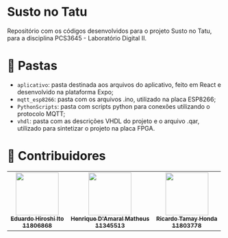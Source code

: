 # Susto no Tatu 

Repositório com os códigos desenvolvidos para o projeto Susto no Tatu, para a disciplina PCS3645 - Laboratório Digital II. 

# 📁 Pastas
- `aplicativo`: pasta destinada aos arquivos do aplicativo, feito em React e desenvolvido na plataforma Expo;
- `mqtt_esp8266`: pasta com os arquivos .ino, utilizado na placa ESP8266;
- `PythonScripts`: pasta com scripts python para conexões utilizando o protocolo MQTT;
- `vhdl`: pasta com as descrições VHDL do projeto e o arquivo .qar, utilizado para sintetizar o projeto na placa FPGA.

# 👥 Contribuidores

<!-- ALL-CONTRIBUTORS-LIST:START - Do not remove or modify this section -->
<!-- prettier-ignore-start -->
<!-- markdownlint-disable -->
<table>
  <tr>
    <td align="center"><a href="https://github.com/Edu-Hiroshi"><img src="https://avatars.githubusercontent.com/u/97803912?s=400&u=14625cf4c91606d4787d983fd2692ee4db47ff4e&v=4" width="100px;" alt=""/><br /><sub><b>Eduardo Hiroshi Ito<br/>11806868</b></sub></a><br /></td>
    <td align="center"><a href="https://github.com/DamaralHenrique"><img src="https://avatars.githubusercontent.com/u/62445591?v=4" width="100px;" alt=""/><br /><sub><b>Henrique D'Amaral Matheus<br/>11345513</b></sub></a><br /></td>
    <td align="center"><a href="https://github.com/RicardoHonda"><img src="https://avatars.githubusercontent.com/u/62343088?v=4?s=100" width="100px;" alt=""/><br /><sub><b>Ricardo Tamay Honda <br/> 11803778</b></sub></a><br /></td>
  </tr>
</table>
